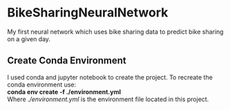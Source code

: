 # BikeSharingNeuralNetwork
My first neural network which uses bike sharing data to predict bike sharing on a given day.

## Create Conda Environment
I used conda and jupyter notebook to create the project. To recreate the conda environment use: </br>
<b>conda env create -f ./environment.yml</b> </br>
Where <i>./environment.yml</i> is the environment file located in this project.
